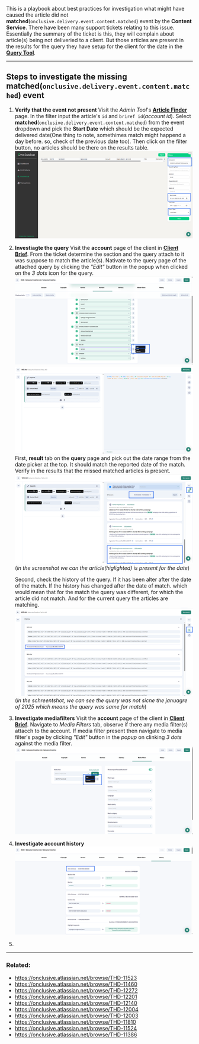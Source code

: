This is a playbook about best practices for investigation what might have caused the article did not **matched**(`onclusive.delivery.event.content.matched`) event by the **Content Service**. There have been many support tickets relating to this issue. Essentially the summary of the ticket is this, they will complain about article(s) being not deliveried to a client. But those articles are present in the results for the query they have setup for the client for the date in the [**Query Tool**](https://querytool.platform.onclusive.org).

---

## Steps to investigate the missing **matched**(`onclusive.delivery.event.content.matched`) event

1. **Verify that the event not present**
    Visit the _Admin Tool_'s [**Article Finder**](https://client-brief.platform.onclusive.org/admin/find-article) page. In the filter input the article's `id` and `briref id`(_account id_). Select **matched**(`onclusive.delivery.event.content.matched`) from the event dropdown and pick the **Start Date** which should be the expected delivered date(One thing to note, somethimes match might happend a day before. so, check of the previous date too). Then click on the filter button, no articles should be there on the results table.
    ![aritcle_finder_screenshot](https://raw.githubusercontent.com/dinabandhuchak/documentation/refs/heads/main/assets/Screenshot%202025-07-12%20092916.png)
2. **Investiagte the query**
    Visit the **account** page of the client in [**Client Brief**](https://client-brief.platform.onclusive.org/). From the ticket determine the section and the query attach to it was suppose to match the article(s). Nativate to the query page of the attached query by clicking the _"Edit"_ button in the popup when clicked on the _3 dots_ icon for the query.
    ![account_page_section_tab_screenshot](https://raw.githubusercontent.com/dinabandhuchak/documentation/refs/heads/main/assets/Screenshot%202025-07-12%20094048.png)
    ![attached_query_page_schreenshot](https://raw.githubusercontent.com/dinabandhuchak/documentation/refs/heads/main/assets/Screenshot%202025-07-12%20094126.png)
    First, **result** tab on the **query** page and pick out the date range from the date picker at the top. It should match the reported date of the match. Verify in the results that the missed matched articles is present.
    ![query_page_result_tab_screenshot](https://raw.githubusercontent.com/dinabandhuchak/documentation/refs/heads/main/assets/Screenshot%202025-07-12%20095031.png)
    (_in the screenshot we can the article(higlighted) is present for the date_)
    
    Second, check the history of the query. If it has been alter after the date of the match. If the history has changed after the date of match. which would mean that for the match the query was different, for which the article did not match. And for the current query the articles are matching.
    ![query_page_history_tab_screenshot](https://raw.githubusercontent.com/dinabandhuchak/documentation/refs/heads/main/assets/Screenshot%202025-07-12%20095123.png)
    (_in the schreentshot, we can see the query was not sicne the januagre of 2025 which means the query was same for match_)
3. **Investigate mediafilters**
    Visit the **account** page of the client in  [**Client Brief**](https://client-brief.platform.onclusive.org/). Navigate to _Media Filters_ tab, observe if there any media filter(s) attacch to the account. If media filter present then navigate to media filter's page by clicking _"Edit"_ button in the _popup_ on clinking _3 dots_ against the media filter.
    ![account_page_mediafilter_tab_scheenshot](https://raw.githubusercontent.com/dinabandhuchak/documentation/refs/heads/main/assets/Screenshot%202025-07-12%20101107.png)
4.  **Investigate account history**
    ![account_page_history_tab_screenshot](https://raw.githubusercontent.com/dinabandhuchak/documentation/refs/heads/main/assets/Screenshot%202025-07-12%20101146.png)
5.  

---

### Related:
- https://onclusive.atlassian.net/browse/THD-11523
- https://onclusive.atlassian.net/browse/THD-11460
- https://onclusive.atlassian.net/browse/THD-12272
- https://onclusive.atlassian.net/browse/THD-12201
- https://onclusive.atlassian.net/browse/THD-12140
- https://onclusive.atlassian.net/browse/THD-12004
- https://onclusive.atlassian.net/browse/THD-12003
- https://onclusive.atlassian.net/browse/THD-11810
- https://onclusive.atlassian.net/browse/THD-11524
- https://onclusive.atlassian.net/browse/THD-11386